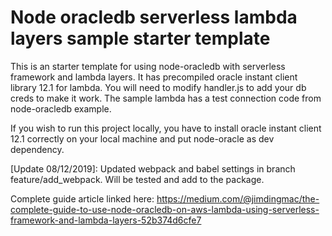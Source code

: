 # Node oracledb serverless lambda layers sample starter template
This is an starter template for using node-oracledb with serverless framework and lambda layers.
It has precompiled oracle instant client library 12.1 for lambda.
You will need to modify handler.js to add your db creds to make it work.
The sample lambda has a test connection code from node-oracledb example.

If you wish to run this project locally, you have to install oracle instant client 12.1 correctly on your local machine and put node-oracle as dev dependency.

[Update 08/12/2019]:
Updated webpack and babel settings in branch feature/add_webpack. Will be tested and add to the package. 

Complete guide article linked here: 
https://medium.com/@jimdingmac/the-complete-guide-to-use-node-oracledb-on-aws-lambda-using-serverless-framework-and-lambda-layers-52b374d6cfe7
